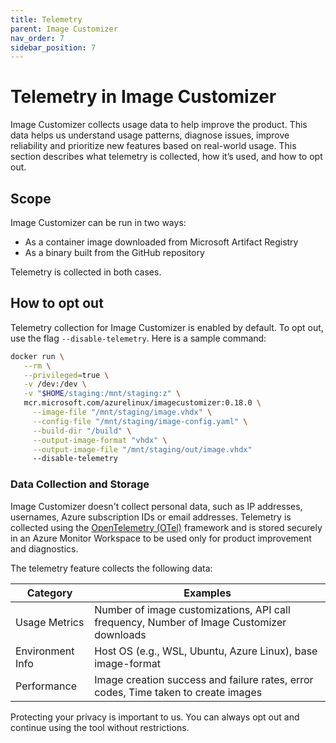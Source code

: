 ```yaml
---
title: Telemetry
parent: Image Customizer
nav_order: 7
sidebar_position: 7
---
```


# Telemetry in Image Customizer

Image Customizer collects usage data to help improve the product. This data
helps us understand usage patterns, diagnose issues, improve reliability and
prioritize new features based on real-world usage. This section describes what
telemetry is collected, how it’s used, and how to opt out. 

## Scope 

Image Customizer can be run in two ways:

- As a container image downloaded from Microsoft Artifact Registry
- As a binary built from the GitHub repository

Telemetry is collected in both cases.

## How to opt out 

Telemetry collection for Image Customizer is enabled by default. To opt out, use
the flag `--disable-telemetry`. Here is a sample command: 

```bash
docker run \
   --rm \
   --privileged=true \
   -v /dev:/dev \
   -v "$HOME/staging:/mnt/staging:z" \
   mcr.microsoft.com/azurelinux/imagecustomizer:0.18.0 \
     --image-file "/mnt/staging/image.vhdx" \
     --config-file "/mnt/staging/image-config.yaml" \
     --build-dir "/build" \
     --output-image-format "vhdx" \
     --output-image-file "/mnt/staging/out/image.vhdx"
     --disable-telemetry
```

### Data Collection and Storage 

Image Customizer doesn't collect personal data, such as IP addresses, usernames,
Azure subscription IDs or email addresses. Telemetry is collected using the
[OpenTelemetry (OTel)](https://learn.microsoft.com/en-us/azure/azure-monitor/app/opentelemetry-overview)
framework and is stored securely in an Azure Monitor Workspace to be used only
for product improvement and diagnostics. 

The telemetry feature collects the following data: 

| Category          |Examples                                                                  |
|-------------------|--------------------------------------------------------------------------|
| Usage Metrics     | Number of image customizations, API call frequency, Number of Image Customizer downloads |
| Environment Info  | Host OS (e.g., WSL, Ubuntu, Azure Linux), base image-format              |
| Performance       | Image creation success and failure rates, error codes, Time taken to create images |


Protecting your privacy is important to us. You can always opt out and continue
using the tool without restrictions.
